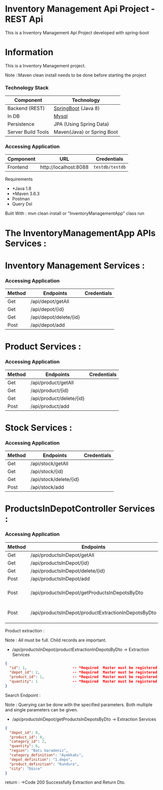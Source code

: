 # 

# Inventory Management Api Project - REST Api


This is a Inventory Management Api Project developed with spring-boot

# Information
This is a Inventory Management project.    

Note ::Maven clean install needs to be done before starting the project

### Technology Stack
Component         | Technology
---               | ---
Backend (REST)    | [SpringBoot](https://projects.spring.io/spring-boot) (Java 8)
In DB             | [Mysql](https://spring.io/guides/gs/accessing-data-mysql/)
Persistence       | JPA (Using Spring Data)
Server Build Tools| Maven(Java) or Spring Boot


### Accessing Application
Cpmponent         | URL                                      | Credentials
---               | ---                                      | ---
Frontend          |  http://localhost:8088                   | `testdb/testdb`



Requirements
- *Java 1.8
- *Maven 3.6.3
- Postman
- Query Dsl


Built With : mvn clean install or "InventoryManagementApp" class run


# The InventoryManagementApp APIs Services :
# Inventory Management Services :
### Accessing Application
Method            | Endpoints                | Credentials
---               | ---                      | ---
Get               |  /api/depot/getAll       |
Get               |  /api/depot/{id}         |
Get               |  /api/depot/delete/{id}  |
Post              |  /api/depot/add          |

# Product Services :
### Accessing Application
Method            | Endpoints                  | Credentials
---               | ---                        | ---
Get               |  /api/product/getAll       |
Get               |  /api/product/{id}         |
Get               |  /api/product/delete/{id}  |
Post              |  /api/product/add          |


# Stock Services :
### Accessing Application
Method            | Endpoints                | Credentials
---               | ---                      | ---
Get               |  /api/stock/getAll       |
Get               |  /api/stock/{id}         |
Get               |  /api/stock/delete/{id}  |
Post              |  /api/stock/add          |

# ProductsInDepotController Services :
### Accessing Application
Method            | Endpoints                | Credentials
---               | ---                      | ---
Get               |  /api/productsInDepot/getAll       |
Get               |  /api/productsInDepot/{id}         |
Get               |  /api/productsInDepot/delete/{id}  |
Post              |  /api/productsInDepot/add          |
Post              |  /api/productsInDepot/getProductsInDepotsByDto          |    productsInDepot search end point   
Post              |  /api/productsInDepot/productExtractionInDepotsByDto          | Product extraction end point


Product extraction :

Note : All must be full. Child records are important.
- /api/productsInDepot/productExtractionInDepotsByDto -> Extraction Services
```json
{
  "id": 1,                     -- *Required  Master must be registered
  "depot_id": 2,               -- *Required  Master must be registered
  "product_id": 1,             -- *Required  Master must be registered
  "quantity": 1                -- *Required  Master must be registered
}
```

Search Endpoint :

Note : Querying can be done with the specified parameters. Both multiple and single parameters can be given.
- /api/productsInDepot/getProductsInDepotsByDto -> Extraction Services
```json
{
  "depot_id": 0,
  "product_id": 0,
  "category_id": 2,
  "quantity": 6,
  "region": "Batı karadeniz",
  "category_definition": "Ayakkabı",
  "depot_definition": "1.depo",
  "product_definition": "Kundura",
  "city": "Düzce"
}
```
return : ->Code 200 Successfully Extraction and Return Dto.


